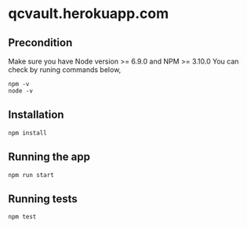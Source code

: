# qcvault.herokuapp.com

## Precondition
Make sure you have Node version >= 6.9.0 and NPM >= 3.10.0
You can check by runing commands below,
```
npm -v
node -v
```

## Installation
```
npm install
```

## Running the app
```
npm run start
```

## Running tests
```
npm test
```
